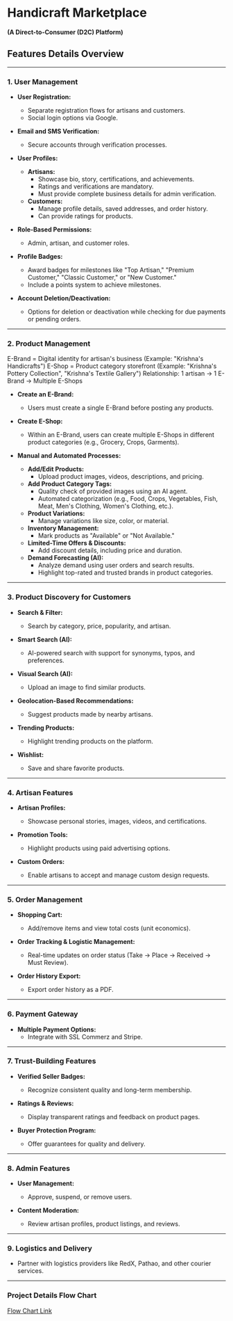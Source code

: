 # Handicraft Marketplace  
**(A Direct-to-Consumer (D2C) Platform)**  

## Features Details Overview  

---

### 1. User Management  
- **User Registration:**  
  - Separate registration flows for artisans and customers.  
  - Social login options via Google.  

- **Email and SMS Verification:**  
  - Secure accounts through verification processes.  

- **User Profiles:**  
  - **Artisans:**  
    - Showcase bio, story, certifications, and achievements.  
    - Ratings and verifications are mandatory.  
    - Must provide complete business details for admin verification.  
  - **Customers:**  
    - Manage profile details, saved addresses, and order history.  
    - Can provide ratings for products.  

- **Role-Based Permissions:**  
  - Admin, artisan, and customer roles.  

- **Profile Badges:**  
  - Award badges for milestones like "Top Artisan," "Premium Customer," "Classic Customer," or "New Customer."  
  - Include a points system to achieve milestones.  

- **Account Deletion/Deactivation:**  
  - Options for deletion or deactivation while checking for due payments or pending orders.  

---

### 2. Product Management  

E-Brand = Digital identity for artisan's business (Example: "Krishna's Handicrafts")
E-Shop = Product category storefront (Example: "Krishna's Pottery Collection", "Krishna's Textile Gallery")
Relationship: 1 artisan → 1 E-Brand → Multiple E-Shops

- **Create an E-Brand:**  
  - Users must create a single E-Brand before posting any products.  

- **Create E-Shop:**  
  - Within an E-Brand, users can create multiple E-Shops in different product categories (e.g., Grocery, Crops, Garments).  

- **Manual and Automated Processes:**  
  - **Add/Edit Products:**  
    - Upload product images, videos, descriptions, and pricing.  
  - **Add Product Category Tags:**  
    - Quality check of provided images using an AI agent.  
    - Automated categorization (e.g., Food, Crops, Vegetables, Fish, Meat, Men's Clothing, Women's Clothing, etc.).  
  - **Product Variations:**  
    - Manage variations like size, color, or material.  
  - **Inventory Management:**  
    - Mark products as "Available" or "Not Available."  
  - **Limited-Time Offers & Discounts:**  
    - Add discount details, including price and duration.  
  - **Demand Forecasting (AI):**  
    - Analyze demand using user orders and search results.  
    - Highlight top-rated and trusted brands in product categories.  

---

### 3. Product Discovery for Customers  
- **Search & Filter:**  
  - Search by category, price, popularity, and artisan.  

- **Smart Search (AI):**  
  - AI-powered search with support for synonyms, typos, and preferences.  

- **Visual Search (AI):**  
  - Upload an image to find similar products.  

- **Geolocation-Based Recommendations:**  
  - Suggest products made by nearby artisans.  

- **Trending Products:**  
  - Highlight trending products on the platform.  

- **Wishlist:**  
  - Save and share favorite products.  

---

### 4. Artisan Features  
- **Artisan Profiles:**  
  - Showcase personal stories, images, videos, and certifications.  

- **Promotion Tools:**  
  - Highlight products using paid advertising options.  

- **Custom Orders:**  
  - Enable artisans to accept and manage custom design requests.  

---

### 5. Order Management  
- **Shopping Cart:**  
  - Add/remove items and view total costs (unit economics).  

- **Order Tracking & Logistic Management:**  
  - Real-time updates on order status (Take → Place → Received → Must Review).  

- **Order History Export:**  
  - Export order history as a PDF.  

---

### 6. Payment Gateway  
- **Multiple Payment Options:**  
  - Integrate with SSL Commerz and Stripe.  

---

### 7. Trust-Building Features  
- **Verified Seller Badges:**  
  - Recognize consistent quality and long-term membership.  

- **Ratings & Reviews:**  
  - Display transparent ratings and feedback on product pages.  

- **Buyer Protection Program:**  
  - Offer guarantees for quality and delivery.  

---

### 8. Admin Features  
- **User Management:**  
  - Approve, suspend, or remove users.  

- **Content Moderation:**  
  - Review artisan profiles, product listings, and reviews.  

---

### 9. Logistics and Delivery  
- Partner with logistics providers like RedX, Pathao, and other courier services.  

---

### Project Details Flow Chart  
[Flow Chart Link](https://www.mermaidchart.com/raw/cec2206c-c3d6-46fb-9f47-f83c0a7867fe?theme=light&version=v0.1&format=svg)  

 ```![mermaid](https://www.mermaidchart.com/raw/cec2206c-c3d6-46fb-9f47-f83c0a7867fe?theme=light&version=v0.1&format=svg)
   
```

